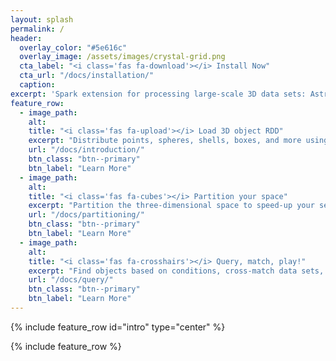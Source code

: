 ```yaml
---
layout: splash
permalink: /
header:
  overlay_color: "#5e616c"
  overlay_image: /assets/images/crystal-grid.png
  cta_label: "<i class='fas fa-download'></i> Install Now"
  cta_url: "/docs/installation/"
  caption:
excerpt: 'Spark extension for processing large-scale 3D data sets: Astrophysics, High Energy Physics, Meteorology, ...<br /> <small><a href="https://github.com/theastrolab/spark3D/releases/tag/0.1.1">Latest release v0.1.1</a></small><br /><br /> {::nomarkdown}<iframe style="display: inline-block;" src="https://ghbtns.com/github-btn.html?user=JulienPeloton&repo=theastrolab/spark3D&type=star&count=true&size=large" frameborder="0" scrolling="0" width="160px" height="30px"></iframe> <iframe style="display: inline-block;" src="https://ghbtns.com/github-btn.html?user=theastrolab&repo=spark3D&type=fork&count=true&size=large" frameborder="0" scrolling="0" width="158px" height="30px"></iframe>{:/nomarkdown}'
feature_row:
  - image_path:
    alt:
    title: "<i class='fas fa-upload'></i> Load 3D object RDD"
    excerpt: "Distribute points, spheres, shells, boxes, and more using spark3D."
    url: "/docs/introduction/"
    btn_class: "btn--primary"
    btn_label: "Learn More"
  - image_path:
    alt:
    title: "<i class='fas fa-cubes'></i> Partition your space"
    excerpt: "Partition the three-dimensional space to speed-up your search."
    url: "/docs/partitioning/"
    btn_class: "btn--primary"
    btn_label: "Learn More"
  - image_path:
    alt:
    title: "<i class='fas fa-crosshairs'></i> Query, match, play!"
    excerpt: "Find objects based on conditions, cross-match data sets, and define your requests."
    url: "/docs/query/"
    btn_class: "btn--primary"
    btn_label: "Learn More"
---
```


{% include feature_row id="intro" type="center" %}

{% include feature_row %}
